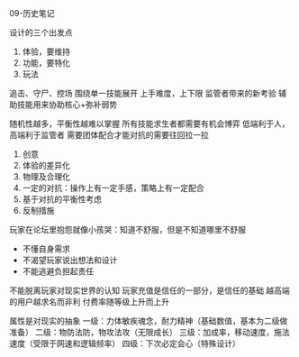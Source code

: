 09-历史笔记

设计的三个出发点
1. 体验，要维持
2. 功能，要特化
3. 玩法

追击、守尸、控场
围绕单一技能展开
上手难度，上下限
监管者带来的新考验
辅助技能用来协助核心+弥补弱势

随机性越多，平衡性越难以掌握
所有技能求生者都需要有机会博弈
低端利于人，高端利于监管者
需要团体配合才能对抗的需要往回拉一拉
1. 创意
2. 体验的差异化
3. 物理及合理化
4. 一定的对抗：操作上有一定手感，策略上有一定配合
5. 基于对抗的平衡性考虑
6. 反制措施

玩家在论坛里抱怨就像小孩哭：知道不舒服，但是不知道哪里不舒服
- 不懂自身需求
- 不渴望玩家说出想法和设计
- 不能逃避负担起责任

不能脱离玩家对现实世界的认知
玩家充值是信任的一部分，是信任的基础
越高端的用户越求名而非利
付费率随等级上升而上升

属性是对现实的抽象
一级：力体敏疾魂念，耐力精神（基础数值，基本为二级做准备）
二级：物防法防，物攻法攻（无限成长）
三级：加成率，移动速度，施法速度（受限于网速和逻辑频率）
四级：下次必定会心（特殊设计）